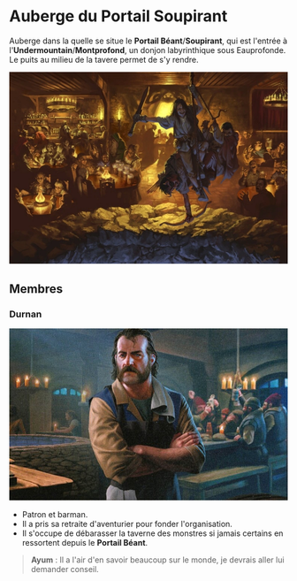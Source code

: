 # Auberge du Portail Soupirant
Auberge dans la quelle se situe le **Portail Béant**/**Soupirant**, qui est l'entrée à l'**Undermountain**/**Montprofond**, un donjon labyrinthique sous Eauprofonde. Le puits au milieu de la tavere permet de s'y rendre.

![Portail Béant](../../_images/Portail_beant.webp)

## Membres

### Durnan
![Durnan](../../_images/durnan.jpg)

* Patron et barman. 
* Il a pris sa retraite d'aventurier pour fonder l'organisation.
* Il s'occupe de débarasser la taverne des monstres si jamais certains en ressortent depuis le **Portail Béant**.

> **Ayum** : Il a l'air d'en savoir beaucoup sur le monde, je devrais aller lui demander conseil.